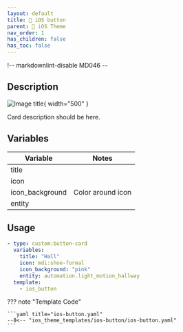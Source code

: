 ```yaml
---
layout: default
title: 🔘 iOS button
parent: 🍏 iOS Theme
nav_order: 1
has_children: false
has_toc: false
---
```

!-- markdownlint-disable MD046 --

## Description

![Image title](../../assets/images/theme/ios_theme/ios_theme_front.jpeg){ width="500" }

Card description should be here.

## Variables

| Variable                              | Notes                                                  |
| ------------------------------------- | ------------------------------------------------------ |
| title                                 |                                                        |
| icon                                  |                                                        |
| icon_background                       | Color around icon                                      |
| entity                                |                                                        | 


## Usage

```yaml
- type: custom:button-card
  variables:
    title: "Hall"
    icon: mdi:shoe-formal
    icon_background: "pink"
    entity: automation.light_motion_hallway
  template:
    - ios_button
```

??? note "Template Code"

    ```yaml title="ios-button.yaml"
    --8<-- "ios_theme_templates/ios-button/ios-button.yaml"
    ```